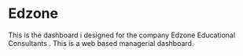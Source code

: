 # Edzone
This is the dashboard i designed for the company Edzone Educational Consultants . This is a web based managerial dashboard. 
